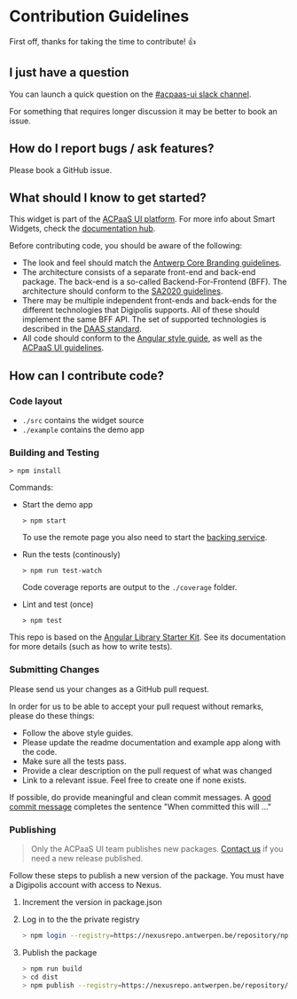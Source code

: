 # Contribution Guidelines

First off, thanks for taking the time to contribute! :+1:

## I just have a question

You can launch a quick question on the [#acpaas-ui slack channel](https://dgpls.slack.com/messages/C4M60PQJF).

For something that requires longer discussion it may be better to book an issue.

## How do I report bugs / ask features?

Please book a GitHub issue.

## What should I know to get started?

This widget is part of the [ACPaaS UI platform](https://acpaas-ui.digipolis.be). For more info about Smart Widgets, check the [documentation hub](https://github.com/digipolisantwerp/smart-widgets).

Before contributing code, you should be aware of the following:

- The look and feel should match the [Antwerp Core Branding guidelines](https://github.com/a-ui/core_branding_scss).
- The architecture consists of a separate front-end and back-end package. The back-end is a so-called Backend-For-Frontend (BFF). The architecture should conform to the [SA2020 guidelines](https://goo.gl/izTzSH).
- There may be multiple independent front-ends and back-ends for the different technologies that Digipolis supports. All of these should implement the same BFF API. The set of supported technologies is described in the [DAAS standard](https://docs.google.com/spreadsheets/d/e/2PACX-1vR9N3gAJoJFIlaXnpAfSpog85EN1DXJYy5bWHgZ4XKhy8KN1v6xgT4-eaoTTBTEzhIpMGqd_Q11RuKF/pubhtml).
- All code should conform to the [Angular style guide](https://angular.io/guide/styleguide), as well as the [ACPaaS UI guidelines](https://acpaas-ui.digipolis.be/docs/guidelines).

## How can I contribute code?

### Code layout

- `./src` contains the widget source
- `./example` contains the demo app

### Building and Testing

`> npm install`

Commands:

- Start the demo app

  `> npm start`

  To use the remote page you also need to start the [backing service](https://github.com/digipolisantwerp/location-picker_service_nodejs).

- Run the tests (continously)

  `> npm run test-watch`

  Code coverage reports are output to the `./coverage` folder.

- Lint and test (once)

  `> npm test`

This repo is based on the [Angular Library Starter Kit](https://github.com/zurfyx/angular-library-starter-kit). See its documentation for more details (such as how to write tests).

### Submitting Changes

Please send us your changes as a GitHub pull request.

In order for us to be able to accept your pull request without remarks, please do these things:

- Follow the above style guides.
- Please update the readme documentation and example app along with the code.
- Make sure all the tests pass.
- Provide a clear description on the pull request of what was changed
- Link to a relevant issue. Feel free to create one if none exists.

If possible, do provide meaningful and clean commit messages. A [good commit message](https://chris.beams.io/posts/git-commit/) completes the sentence "When committed this will …"

### Publishing

> Only the ACPaaS UI team publishes new packages. [Contact us](https://acpaas-ui.digipolis.be/contact) if you need a new release published.

Follow these steps to publish a new version of the package.
You must have a Digipolis account with access to Nexus.

1. Increment the version in package.json
2. Log in to the the private registry

    ```sh
    > npm login --registry=https://nexusrepo.antwerpen.be/repository/npm-private/
    ```

3. Publish the package

    ```sh
    > npm run build
    > cd dist
    > npm publish --registry=https://nexusrepo.antwerpen.be/repository/npm-private/
    ```
